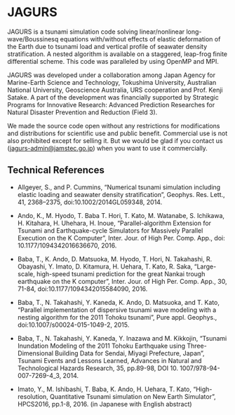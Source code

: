 JAGURS
=======

JAGURS is a tsunami simulation code solving linear/nonlinear long-wave/Boussinesq equations with/without effects of elastic deformation of the Earth due to tsunami load and vertical profile of seawater density stratification. A nested algorithm is available on a staggered, leap-frog finite differential scheme. This code was paralleled by using OpenMP and MPI.

JAGURS was developed under a collaboration among Japan Agency for Marine-Earth Science and Technology, Tokushima University, Australian National University, Geoscience Australia, URS cooperation and Prof. Kenji Satake. A part of the development was financially supported by Strategic Programs for Innovative Research: Advanced Prediction Researches for Natural Disaster Prevention and Reduction (Field 3).

We made the source code open without any restrictions for modifications and distributions for scientific use and public benefit. Commercial use is not also prohibited except for selling it. But we would be glad if you contact us (jagurs-admin@jamstec.go.jp) when you want to use it commercially.

Technical References
--------------------

- Allgeyer, S., and P. Cummins, “Numerical tsunami simulation including elastic loading and seawater density stratification”, Geophys. Res. Lett., 41, 2368–2375, doi:10.1002/2014GL059348, 2014.

- Ando, K., M. Hyodo, T. Baba T. Hori, T. Kato, M. Watanabe, S. Ichikawa, H. Kitahara, H. Uhehara, H. Inoue, “Parallel-algorithm Extension for Tsunami and Earthquake-cycle Simulators for Massively Parallel Execution on the K Computer”, Inter. Jour. of High Per. Comp. App., doi: 10.1177/1094342016636670, 2016.

- Baba, T., K. Ando, D. Matsuoka, M. Hyodo, T. Hori, N. Takahashi, R. Obayashi, Y. Imato, D. Kitamura, H. Uehara, T. Kato, R. Saka, “Large-scale, high-speed tsunami prediction for the great Nankai trough earthquake on the K computer”, Inter. Jour. of High Per. Comp. App., 30, 71-84, doi:10.1177/1094342015584090, 2016.

- Baba, T., N. Takahashi, Y. Kaneda, K. Ando, D. Matsuoka, and T. Kato, “Parallel implementation of dispersive tsunami wave modeling with a nesting algorithm for the 2011 Tohoku tsunami”, Pure appl. Geophys., doi:10.1007/s00024-015-1049-2, 2015.

- Baba, T., N. Takahashi, Y. Kaneda, Y. Inazawa and M. Kikkojin, “Tsunami Inundation Modeling of the 2011 Tohoku Earthquake using Three-Dimensional Building Data for Sendai, Miyagi Prefecture, Japan”, Tsunami Events and Lessons Learned, Advances in Natural and Technological Hazards Research, 35, pp.89-98, DOI 10. 1007/978-94-007-7269-4_3, 2014.

- Imato, Y., M. Ishibashi, T. Baba, K. Ando, H. Uehara, T. Kato, “High-resolution, Quantitative Tsunami simulation on New Earth Simulator”, HPCS2016, pp.1-8, 2016.
(in Japanese with English abstract)

